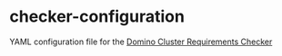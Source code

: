 # checker-configuration
YAML configuration file for the [Domino Cluster Requirements Checker](file:///Users/jablonski/admin-docs/docs/build/html/checker.html)
